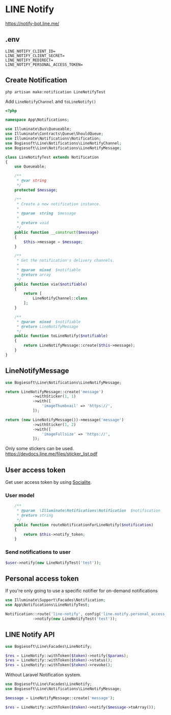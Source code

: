 # LINE Notify

https://notify-bot.line.me/

## .env
```
LINE_NOTIFY_CLIENT_ID=
LINE_NOTIFY_CLIENT_SECRET=
LINE_NOTIFY_REDIRECT=
LINE_NOTIFY_PERSONAL_ACCESS_TOKEN=
```

## Create Notification
```
php artisan make:notification LineNotifyTest
```

Add `LineNotifyChannel` and `toLineNotify()`

```php
<?php

namespace App\Notifications;

use Illuminate\Bus\Queueable;
use Illuminate\Contracts\Queue\ShouldQueue;
use Illuminate\Notifications\Notification;
use Bogiesoft\Line\Notifications\LineNotifyChannel;
use Bogiesoft\Line\Notifications\LineNotifyMessage;

class LineNotifyTest extends Notification
{
    use Queueable;

    /**
     * @var string
     */
    protected $message;

    /**
     * Create a new notification instance.
     *
     * @param  string  $message
     *
     * @return void
     */
    public function __construct($message)
    {
        $this->message = $message;
    }

    /**
     * Get the notification's delivery channels.
     *
     * @param  mixed  $notifiable
     * @return array
     */
    public function via($notifiable)
    {
        return [
            LineNotifyChannel::class
        ];
    }

    /**
     * @param  mixed  $notifiable
     * @return LineNotifyMessage
     */
    public function toLineNotify($notifiable)
    {
        return LineNotifyMessage::create($this->message);
    }
}
```

## LineNotifyMessage

```php
use Bogiesoft\Line\Notifications\LineNotifyMessage;

return LineNotifyMessage::create('message')
            ->withSticker(1, 1)
            ->with([
                'imageThumbnail' => 'https://',
            ]);
```

```php
return (new LineNotifyMessage())->message('message')
            ->withSticker(1, 2)
            ->with([
                'imageFullsize' => 'https://',
            ]);
```

Only some stickers can be used.  
https://devdocs.line.me/files/sticker_list.pdf

## User access token

Get user access token by using [Socialite](./socialite.md).

### User model
```php
    /**
     * @param  \Illuminate\Notifications\Notification  $notification
     * @return string
     */
    public function routeNotificationForLineNotify($notification)
    {
        return $this->notify_token;
    }
```

### Send notifications to user
```php
$user->notify(new LineNotifyTest('test'));
```

## Personal access token
If you're only going to use a specific notifier for on-demand notifications

```php
use Illuminate\Support\Facades\Notification;
use App\Notifications\LineNotifyTest;

Notification::route('line-notify', config('line.notify.personal_access_token'))
            ->notify(new LineNotifyTest('test'));
```

## LINE Notify API
```php
use Bogiesoft\Line\Facades\LineNotify;

$res = LineNotify::withToken($token)->notify($params);
$res = LineNotify::withToken($token)->status();
$res = LineNotify::withToken($token)->revoke();
```

Without Laravel Notification system.
```php
use Bogiesoft\Line\Facades\LineNotify;
use Bogiesoft\Line\Notifications\LineNotifyMessage;

$message = LineNotifyMessage::create('message');

$res = LineNotify::withToken($token)->notify($message->toArray());
```
